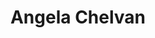 ---
title: "Angela Chelvan"
role: "Co-Director of Sales"
index: 7
year: "2023"
status: current_executive
# image: /images/people/angela_chelvan.jpg
degree:
email:
linkedin-url:
---